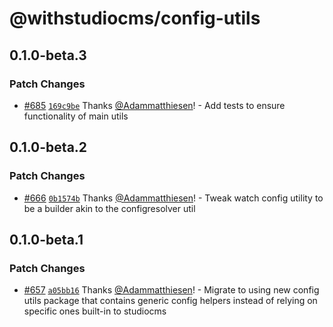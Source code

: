 # @withstudiocms/config-utils

## 0.1.0-beta.3

### Patch Changes

- [#685](https://github.com/withstudiocms/studiocms/pull/685) [`169c9be`](https://github.com/withstudiocms/studiocms/commit/169c9be7649bbd9522c6ab68a9aeca4ebfc2b86d) Thanks [@Adammatthiesen](https://github.com/Adammatthiesen)! - Add tests to ensure functionality of main utils

## 0.1.0-beta.2

### Patch Changes

- [#666](https://github.com/withstudiocms/studiocms/pull/666) [`0b1574b`](https://github.com/withstudiocms/studiocms/commit/0b1574bfe32ef98dc62ed9082a132a540f0ad4ba) Thanks [@Adammatthiesen](https://github.com/Adammatthiesen)! - Tweak watch config utility to be a builder akin to the configresolver util

## 0.1.0-beta.1

### Patch Changes

- [#657](https://github.com/withstudiocms/studiocms/pull/657) [`a05bb16`](https://github.com/withstudiocms/studiocms/commit/a05bb16d3dd0d1a429558b4dce316ad7fb80b049) Thanks [@Adammatthiesen](https://github.com/Adammatthiesen)! - Migrate to using new config utils package that contains generic config helpers instead of relying on specific ones built-in to studiocms
